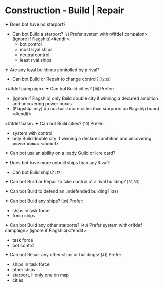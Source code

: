 # Construction - Build | Repair

✦ Does bot have no starport?

- Can bot Build a starport? <span style="font-size: 12px;">[9]</span> Prefer system with<#ifdef campaign> (ignore if Flagship)<#endif>:
	- bot control
	- most loyal ships
	- neutral control
	- least rival ships

✦ Are any loyal buildings controlled by a rival?

- Can bot Build or Repair to change control? <span style="font-size: 12px;">[12,13]</span>

<#ifdef campaign>
✦ Can bot Build cities? <span style="font-size: 12px;">[18]</span> Prefer:

- (ignore if Flagship) only Build double city if winning a declared ambition and uncovering power bonus
- (Flagship only) do not build more cities than starports on Flagship board
<#endif>

<#ifdef base>
✦ Can bot Build cities? <span style="font-size: 12px;">[19]</span> Prefer:

- system with control
- only Build double city if winning a declared ambition and uncovering power bonus
<#endif>

✦ Can bot use an ability on a ready Guild or lore card?

✦ Does bot have more unbuilt ships than any Rival?

- Can bot Build ships? <span style="font-size: 12px;">[17]</span>

✦ Can bot Build or Repair to take control of a rival building? <span style="font-size: 12px;">[32,33]</span>

✦ Can bot Build to defend an undefended building? <span style="font-size: 12px;">[38]</span>

✦ Can bot Build any ships? <span style="font-size: 12px;">[39]</span> Prefer:

- ships in task force
- fresh ships

✦ Can bot Build any other starports? <span style="font-size: 12px;">[40]</span> Prefer system with<#ifdef campaign> (ignore if Flagship)<#endif>:

- task force
- bot control

✦ Can bot Repair any other ships or buildings? <span style="font-size: 12px;">[41]</span> Prefer:

- ships in task force
- other ships
- starport, if only one on map
- cities

<div class="pagebreak"> </div>
